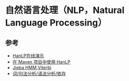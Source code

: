# 自然语言处理（NLP，Natural Language Processing）

## 参考
- [HanLP在线演示](https://hanlp.hankcs.com/)
- [在 Maven 项目中使用 HanLP](https://blog.csdn.net/qq_33384402/article/details/109272047)
- [Jieba HMM Viterbi](https://space.bilibili.com/691672231/search/video?keyword=jieba)
- [词/句法分析/语法分析/依存](https://space.bilibili.com/494570627/search/video?keyword=%E8%87%AA%E7%84%B6%E8%AF%AD%E8%A8%80%E5%A4%84%E7%90%86)
